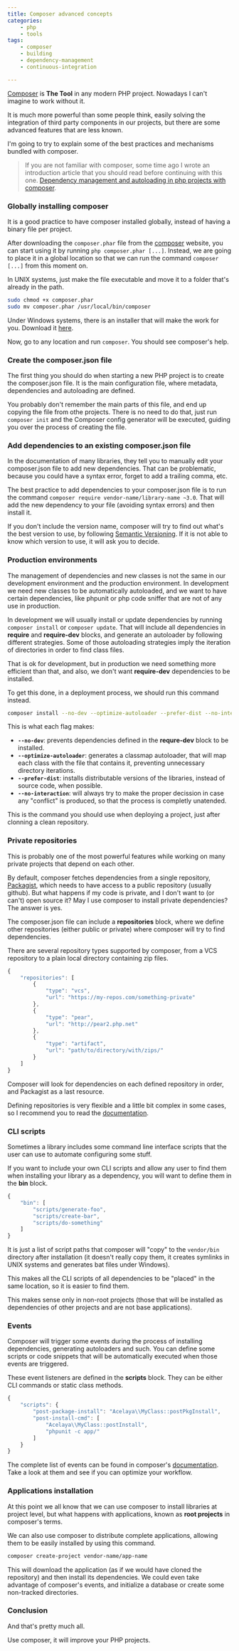 ```yaml
---
title: Composer advanced concepts
categories:
    - php
    - tools
tags:
    - composer
    - building
    - dependency-management
    - continuous-integration

---
```


[Composer](https://getcomposer.org/) is **The Tool** in any modern PHP project. Nowadays I can't imagine to work without it.

It is much more powerful than some people think, easily solving the integration of third party components in our projects, but there are some advanced features that are less known.

I'm going to try to explain some of the best practices and mechanisms bundled with composer.

<blockquote>If you are not familiar with composer, some time ago I wrote an introduction article that you should read before continuing with this one. <a href="https://blog.alejandrocelaya.com/2014/07/19/dependency-management-and-autoloading-in-php-projects-with-composer/">Dependency management and autoloading in php projects with composer</a>.
</blockquote>

### Globally installing composer

It is a good practice to have composer installed globally, instead of having a binary file per project.

After downloading the `composer.phar` file from the [composer](https://getcomposer.org/download/) website, you can start using it by running `php composer.phar [...]`. Instead, we are going to place it in a global location so that we can run the command `composer [...]` from this moment on.

In UNIX systems, just make the file executable and move it to a folder that's already in the path.

~~~bash
sudo chmod +x composer.phar
sudo mv composer.phar /usr/local/bin/composer
~~~

Under Windows systems, there is an installer that will make the work for you. Download it [here](https://getcomposer.org/doc/00-intro.md#installation-windows).

Now, go to any location and run `composer`. You should see composer's help.

### Create the composer.json file

The first thing you should do when starting a new PHP project is to create the composer.json file. It is the main configuration file, where metadata, dependencies and autoloading are defined.

You probably don't remember the main parts of this file, and end up copying the file from othe projects. There is no need to do that, just run `composer init` and the Composer config generator will be executed, guiding you over the process of creating the file.

### Add dependencies to an existing composer.json file

In the documentation of many libraries, they tell you to manually edit your composer.json file to add new dependencies. That can be problematic, because you could have a syntax error, forget to add a trailing comma, etc.

The best practice to add dependencies to your composer.json file is to run the command `composer require vendor-name/library-name ~3.0`. That will add the new dependency to your file (avoiding syntax errors) and then install it.

If you don't include the version name, composer will try to find out what's the best version to use, by following [Semantic Versioning](http://semver.org/). If it is not able to know which version to use, it will ask you to decide.

### Production environments

The management of dependencies and new classes is not the same in our development environment and the production environment. In development we need new classes to be automatically autoloaded, and we want to have certain dependencies, like phpunit or php code sniffer that are not of any use in production.

In development we will usually install or update dependencies by running `composer install` or `composer update`. That will include all dependencies in **require** and **require-dev** blocks, and generate an autoloader by following different strategies. Some of those autoloading strategies imply the iteration of directories in order to find class files.
 
That is ok for development, but in production we need something more efficient than that, and also, we don't want **require-dev** dependencies to be installed.
 
To get this done, in a deployment process, we should run this command instead.

~~~bash
composer install --no-dev --optimize-autoloader --prefer-dist --no-interaction
~~~

This is what each flag makes:

* **`--no-dev`**: prevents dependencies defined in the **requre-dev** block to be installed.
* **`--optimize-autoloader`**: generates a classmap autoloader, that will map each class with the file that contains it, preventing unnecessary directory iterations.
* **`--prefer-dist`**: installs distributable versions of the libraries, instead of source code, when possible.
* **`--no-interaction`**: will always try to make the proper decission in case any "conflict" is produced, so that the process is completly unatended.

This is the command you should use when deploying a project, just after clonning a clean repository.

### Private repositories

This is probably one of the most powerful features while working on many private projects that depend on each other.

By default, composer fetches dependencies from a single repository, [Packagist](https://packagist.org/), which needs to have access to a public repository (usually github). But what happens if my code is private, and I don't want to (or can't) open source it? May I use composer to install private dependencies? The answer is yes.

The composer.json file can include a **repositories** block, where we define other repositories (either public or private) where composer will try to find dependencies.

There are several repository types supported by composer, from a VCS repository to a plain local directory containing zip files.

~~~javascript
{
    "repositories": [
        {
            "type": "vcs",
            "url": "https://my-repos.com/something-private"
        },
        {
            "type": "pear",
            "url": "http://pear2.php.net"
        },
        {
            "type": "artifact",
            "url": "path/to/directory/with/zips/"
        }
    ]
}
~~~

Composer will look for dependencies on each defined repository in order, and Packagist as a last resource.

Defining repositories is very flexible and a little bit complex in some cases, so I recommend you to read the [documentation](https://getcomposer.org/doc/05-repositories.md).

### CLI scripts

Sometimes a library includes some command line interface scripts that the user can use to automate configuring some stuff.

If you want to include your own CLI scripts and allow any user to find them when installing your library as a dependency, you will want to define them in the **bin** block.

~~~javascript
{
    "bin": [
        "scripts/generate-foo",
        "scripts/create-bar",
        "scripts/do-something"
    ]
}
~~~

It is just a list of script paths that composer will "copy" to the `vendor/bin` directory after installation (it doesn't really copy them, it creates symlinks in UNIX systems and generates bat files under Windows).

This makes all the CLI scripts of all dependencies to be "placed" in the same location, so it is easier to find them.

This makes sense only in non-root projects (those that will be installed as dependencies of other projects and are not base applications).

### Events

Composer will trigger some events during the process of installing dependencies, generating autoloaders and such. You can define some scripts or code snippets that will be automatically executed when those events are triggered.

These event listeners are defined in the **scripts** block. They can be either CLI commands or static class methods.
 
~~~javascript
{
    "scripts": {
        "post-package-install": "Acelaya\\MyClass::postPkgInstall",
        "post-install-cmd": [
            "Acelaya\\MyClass::postInstall",
            "phpunit -c app/"
        ]
    }
}
~~~

The complete list of events can be found in composer's [documentation](https://getcomposer.org/doc/articles/scripts.md#event-names). Take a look at them and see if you can optimize your workflow.

### Applications installation

At this point we all know that we can use composer to install libraries at project level, but what happens with applications, known as **root projects** in composer's terms.

We can also use composer to distribute complete applications, allowing them to be easily installed by using this command.

~~~bash
composer create-project vendor-name/app-name
~~~

This will download the application (as if we would have cloned the repository) and then install its dependencies. We could even take advantage of composer's events, and initialize a database or create some non-tracked directories.

### Conclusion

And that's pretty much all.

Use composer, it will improve your PHP projects.
